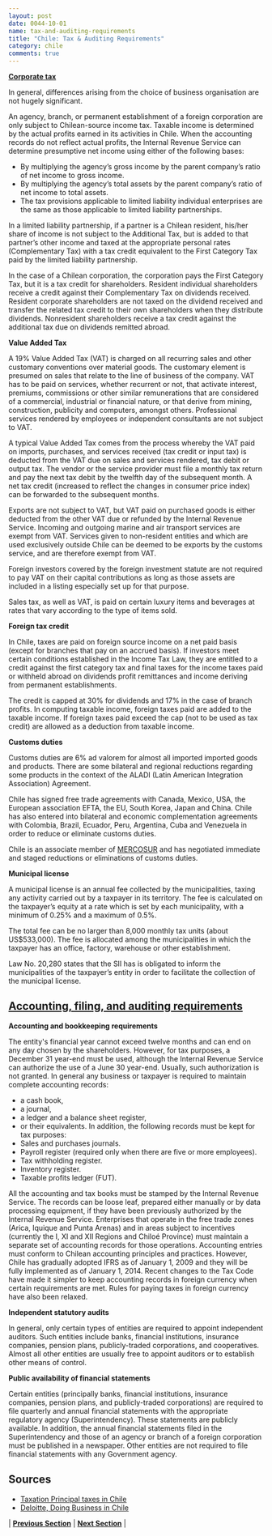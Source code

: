 ```yaml
---
layout: post
date: 0044-10-01
name: tax-and-auditing-requirements
title: "Chile: Tax & Auditing Requirements"
category: chile
comments: true
---
```


**[Corporate tax](https://www.justlanded.com/english/Chile/Chile-Guide/Business/Taxation)**
 
In general, differences arising from the choice of business organisation are not hugely significant.
 
An agency, branch, or permanent establishment of a foreign corporation are only subject to Chilean-source income tax. Taxable income is determined by the actual profits earned in its activities in Chile. When the accounting records do not reflect actual profits, the Internal Revenue Service can determine presumptive net income using either of the following bases:
- By multiplying the agency’s gross income by the parent company’s ratio of net income to gross income.
- By multiplying the agency’s total assets by the parent company’s ratio of net income to total assets.
- The tax provisions applicable to limited liability individual enterprises are the same as those applicable to limited liability partnerships.

In a limited liability partnership, if a partner is a Chilean resident, his/her share of income is not subject to the Additional Tax, but is added to that partner’s other income and taxed at the appropriate personal rates (Complementary Tax) with a tax credit equivalent to the First Category Tax paid by the limited liability partnership.
 
In the case of a Chilean corporation, the corporation pays the First Category Tax, but it is a tax credit for shareholders. Resident individual shareholders receive a credit against their Complementary Tax on dividends received. Resident corporate shareholders are not taxed on the dividend received and transfer the related tax credit to their own shareholders when they distribute dividends. Nonresident shareholders receive a tax credit against the additional tax due on dividends remitted abroad.
 
**Value Added Tax**

A 19% Value Added Tax (VAT) is charged on all recurring sales and other customary conventions over material goods. The customary element is presumed on sales that relate to the line of business of the company. VAT has to be paid on services, whether recurrent or not, that activate interest, premiums, commissions or other similar remunerations that are considered of a commercial, industrial or financial nature, or that derive from mining, construction, publicity and computers, amongst others. Professional services rendered by employees or independent consultants are not subject to VAT.

A typical Value Added Tax comes from the process whereby the VAT paid on imports, purchases, and services received (tax credit or input tax) is deducted from the VAT due on sales and services rendered, tax debit or output tax. The vendor or the service provider must file a monthly tax return and pay the next tax debit by the twelfth day of the subsequent month. A net tax credit (increased to reflect the changes in consumer price index) can be forwarded to the subsequent months.
 
Exports are not subject to VAT, but VAT paid on purchased goods is either deducted from the other VAT due or refunded by the Internal Revenue Service. Incoming and outgoing marine and air transport services are exempt from VAT. Services given to non-resident entities and which are used exclusively outside Chile can be deemed to be exports by the customs service, and are therefore exempt from VAT.
 
Foreign investors covered by the foreign investment statute are not required to pay VAT on their capital contributions as long as those assets are included in a listing especially set up for that purpose.
 
Sales tax, as well as VAT, is paid on certain luxury items and beverages at rates that vary according to the type of items sold.
 
**Foreign tax credit**

In Chile, taxes are paid on foreign source income on a net paid basis (except for branches that pay on an accrued basis). If investors meet certain conditions established in the Income Tax Law, they are entitled to a credit against the first category tax and final taxes for the income taxes paid or withheld abroad on dividends profit remittances and income deriving from permanent establishments.

The credit is capped at 30% for dividends and 17% in the case of branch profits. In computing taxable income, foreign taxes paid are added to the taxable income. If foreign taxes paid exceed the cap (not to be used as tax credit) are allowed as a deduction from taxable income.
 
**Customs duties**

Customs duties are 6% ad valorem for almost all imported imported goods and products. There are some bilateral and regional reductions regarding some products in the context of the ALADI (Latin American Integration Association) Agreement.

Chile has signed free trade agreements with Canada, Mexico, USA, the European association EFTA, the EU, South Korea, Japan and China. Chile has also entered into bilateral and economic complementation agreements with Colombia, Brazil, Ecuador, Peru, Argentina, Cuba and Venezuela in order to reduce or eliminate customs duties.

Chile is an associate member of [MERCOSUR](http://www.mercosur.int/) and has negotiated immediate and staged reductions or eliminations of customs duties.
 
**Municipal license**

A municipal license is an annual fee collected by the municipalities, taxing any activity carried out by a taxpayer in its territory. The fee is calculated on the taxpayer’s equity at a rate which is set by each municipality, with a minimum of 0.25% and a maximum of 0.5%.
 
The total fee can be no larger than 8,000 monthly tax units (about US$533,000). The fee is allocated among the municipalities in which the taxpayer has an office, factory, warehouse or other establishment.
 
Law No. 20,280 states that the SII has is obligated to inform the municipalities of the taxpayer’s entity in order to facilitate the collection of the municipal license.

## [Accounting, filing, and auditing requirements](https://www2.deloitte.com/content/dam/Deloitte/cn/Documents/international-business-support/deloitte-cn-ibs-chile-country-invest-en-2011.pdf)

**Accounting and bookkeeping requirements**

The entity's financial year cannot exceed twelve months and can end on any day chosen by the shareholders. However, for tax purposes, a December 31 year-end must be used, although the Internal Revenue Service can authorize the use of a June 30 year-end. Usually, such authorization is not granted. In general any business or taxpayer is required to maintain complete accounting records:
- a cash book, 
- a journal, 
- a ledger and a balance sheet register, 
- or their equivalents. 
In addition, the following records must be kept for tax purposes:  
- Sales and purchases journals.  
- Payroll register (required only when there are five or more employees).  
- Tax withholding register.  
- Inventory register.  
- Taxable profits ledger (FUT). 

All the accounting and tax books must be stamped by the Internal Revenue Service. The records can be loose leaf, prepared either manually or by data processing equipment, if they have been previously authorized by the Internal Revenue Service. Enterprises that operate in the free trade zones (Arica, Iquique and Punta Arenas) and in areas subject to incentives (currently the I, XI and XII Regions and Chiloé Province) must maintain a separate set of accounting records for those operations. Accounting entries must conform to Chilean accounting principles and practices. However, Chile has gradually adopted IFRS as of January 1, 2009 and they will be fully implemented as of January 1, 2014. Recent changes to the Tax Code have made it simpler to keep accounting records in foreign currency when certain requirements are met. Rules for paying taxes in foreign currency have also been relaxed. 

**Independent statutory audits**

In general, only certain types of entities are required to appoint independent auditors. Such entities include banks, financial institutions, insurance companies, pension plans, publicly-traded corporations, and cooperatives. Almost all other entities are usually free to appoint auditors or to establish other means of control. 

**Public availability of financial statements**

Certain entities (principally banks, financial institutions, insurance companies, pension plans, and publicly-traded corporations) are required to file quarterly and annual financial statements with the appropriate regulatory agency (Superintendency). These statements are publicly available. In addition, the annual financial statements filed in the Superintendency and those of an agency or branch of a foreign corporation must be published in a newspaper. Other entities are not required to file financial statements with any Government agency. 

## Sources

- [Taxation Principal taxes in Chile](https://www.justlanded.com/english/Chile/Chile-Guide/Business/Taxation)
- [Deloitte, Doing Business in Chile](https://www2.deloitte.com/content/dam/Deloitte/cn/Documents/international-business-support/deloitte-cn-ibs-chile-country-invest-en-2011.pdf)




| **[Previous Section]( https://neo-project.github.io/global-blockchain-compliance-hub//chile/chile-team-member-nationality-requirements.html)** | **[Next Section]( https://neo-project.github.io/global-blockchain-compliance-hub//chile/chile-governing-by-law.html)** |
